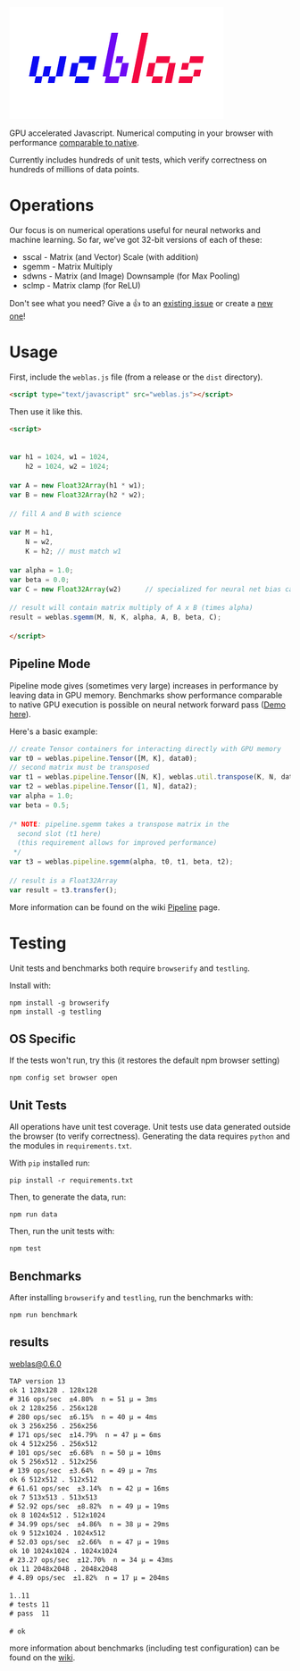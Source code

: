 ![logo](weblas.png)

GPU accelerated Javascript. Numerical computing in your browser with performance [comparable to native](https://github.com/waylonflinn/weblas/wiki).

Currently includes hundreds of unit tests, which verify correctness on hundreds of millions
of data points.

# Operations
Our focus is on numerical operations useful for neural networks and machine learning.
So far, we've got 32-bit versions of each of these:

* sscal - Matrix (and Vector) Scale (with addition)
* sgemm - Matrix Multiply
* sdwns - Matrix (and Image) Downsample (for Max Pooling)
* sclmp - Matrix clamp (for ReLU)

Don't see what you need? Give a :+1: to an [existing issue](https://github.com/waylonflinn/weblas/issues?q=is%3Aissue+is%3Aopen+label%3Aoperation) or create a [new one](https://github.com/waylonflinn/weblas/issues)!

# Usage

First, include the `weblas.js` file (from a release or the `dist` directory).

```html
<script type="text/javascript" src="weblas.js"></script>
```

Then use it like this.

```html
<script>


var h1 = 1024, w1 = 1024,
    h2 = 1024, w2 = 1024;

var A = new Float32Array(h1 * w1);
var B = new Float32Array(h2 * w2);

// fill A and B with science

var M = h1,
	N = w2,
	K = h2; // must match w1

var alpha = 1.0;
var beta = 0.0;
var C = new Float32Array(w2)      // specialized for neural net bias calculation

// result will contain matrix multiply of A x B (times alpha)
result = weblas.sgemm(M, N, K, alpha, A, B, beta, C);

</script>
```

## Pipeline Mode
Pipeline mode gives (sometimes very large) increases in performance by leaving
data in GPU memory. Benchmarks show performance comparable to native GPU execution
is possible on neural network forward pass ([Demo here](http://waylonflinn.github.io/DeepBeliefSDK/)).

Here's a basic example:
```javascript
// create Tensor containers for interacting directly with GPU memory
var t0 = weblas.pipeline.Tensor([M, K], data0);
// second matrix must be transposed
var t1 = weblas.pipeline.Tensor([N, K], weblas.util.transpose(K, N, data1));
var t2 = weblas.pipeline.Tensor([1, N], data2);
var alpha = 1.0;
var beta = 0.5;

/* NOTE: pipeline.sgemm takes a transpose matrix in the
  second slot (t1 here)
  (this requirement allows for improved performance)
 */
var t3 = weblas.pipeline.sgemm(alpha, t0, t1, beta, t2);

// result is a Float32Array
var result = t3.transfer();
```

More information can be found on the wiki [Pipeline](https://github.com/waylonflinn/weblas/wiki/Pipeline)
page.

# Testing
Unit tests and benchmarks both require `browserify` and `testling`.

Install with:

```
npm install -g browserify
npm install -g testling
```

## OS Specific
If the tests won't run, try this (it restores the default npm browser setting)
```
npm config set browser open
```


## Unit Tests
All operations have unit test coverage. Unit tests use data generated outside
the browser (to verify correctness). Generating the data requires `python` and
the modules in `requirements.txt`.

With `pip` installed run:

```
pip install -r requirements.txt
```

Then, to generate the data, run:

```
npm run data
```

Then, run the unit tests with:
```
npm test
```

## Benchmarks
After installing `browserify` and `testling`, run the benchmarks with:
```
npm run benchmark
```

## results
weblas@0.6.0

```
TAP version 13
ok 1 128x128 . 128x128
# 316 ops/sec  ±4.80%  n = 51 µ = 3ms
ok 2 128x256 . 256x128
# 280 ops/sec  ±6.15%  n = 40 µ = 4ms
ok 3 256x256 . 256x256
# 171 ops/sec  ±14.79%  n = 47 µ = 6ms
ok 4 512x256 . 256x512
# 101 ops/sec  ±6.68%  n = 50 µ = 10ms
ok 5 256x512 . 512x256
# 139 ops/sec  ±3.64%  n = 49 µ = 7ms
ok 6 512x512 . 512x512
# 61.61 ops/sec  ±3.14%  n = 42 µ = 16ms
ok 7 513x513 . 513x513
# 52.92 ops/sec  ±8.82%  n = 49 µ = 19ms
ok 8 1024x512 . 512x1024
# 34.99 ops/sec  ±4.86%  n = 38 µ = 29ms
ok 9 512x1024 . 1024x512
# 52.03 ops/sec  ±2.66%  n = 47 µ = 19ms
ok 10 1024x1024 . 1024x1024
# 23.27 ops/sec  ±12.70%  n = 34 µ = 43ms
ok 11 2048x2048 . 2048x2048
# 4.89 ops/sec  ±1.82%  n = 17 µ = 204ms

1..11
# tests 11
# pass  11

# ok
```

more information about benchmarks (including test configuration) can be found on the [wiki](https://github.com/waylonflinn/weblas/wiki).
